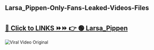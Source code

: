 
 ## Larsa_Pippen-Only-Fans-Leaked-Videos-Files

# <h2><a href="https://mediaupload.pro?Larsa_Pippen">🔗 Click to LINKS ⏩⏩ 👉 🟢 Larsa_Pippen </a></h2>

<a href="https://mediaupload.pro?Larsa_Pippen" rel="nofollow" data-target="animated-image.originalLink"><img src="https://i.ibb.co.com/xMMVF88/686577567.gif" alt="Viral Video Original" style="max-width: 100%; display: inline-block;" data-target="animated-image.originalImage"></a>